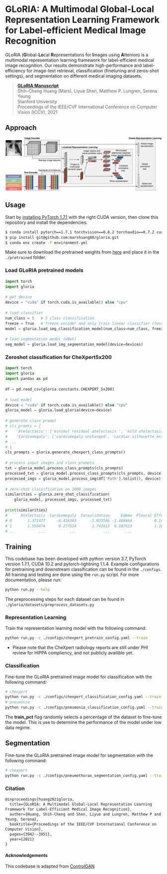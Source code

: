 # GLoRIA: A Multimodal Global-Local Representation Learning Framework for Label-efficient Medical Image Recognition

GLoRIA (**G**lobal-**Lo**cal **R**epresentations for **I**mages using **A**ttenion) is a multimodal representation learning framework for label-efficient medical image recognition. Our results demonstrate high-performance and label-efficiency for image-text retrieval, classification (finetuning and zeros-shot settings), and segmentation on different medical imaging datasets. 

>**[GLoRIA Manuscript](https://openaccess.thecvf.com/content/ICCV2021/html/Huang_GLoRIA_A_Multimodal_Global-Local_Representation_Learning_Framework_for_Label-Efficient_Medical_ICCV_2021_paper.html)** \
> Shih-Cheng Huang (Mars), Liyue Shen, Matthew P. Lungren, Serena Yeung <br> 
> Stanford University <br>
> Proceedings of the IEEE/CVF International Conference on Computer Vision (ICCV), 2021 <br>

## Approach
![GLoRIA](GLoRIA.png)

## Usage

Start by [installing PyTorch 1.7.1](https://pytorch.org/get-started/locally/) with the right CUDA version, then clone this repository and install the dependencies.  

```bash
$ conda install pytorch==1.7.1 torchvision==0.8.2 torchaudio==0.7.2 cudatoolkit=10.1 -c pytorch
$ pip install git@github.com:marshuang80/gloria.git
$ conda env create -f environment.yml
```

Make sure to download the pretrained weights from [here](https://stanfordmedicine.box.com/s/j5h7q99f3pfi7enc0dom73m4nsm6yzvh) and place it in the `./pretrained` folder.

### Load GLoRIA pretrained models 
```python
import torch
import gloria

# get device
device = "cuda" if torch.cuda.is_available() else "cpu"

# load classifier
num_class = 5   # 5 class classification
freeze = True   # freeze encoder and only train linear classifier (less likely to overfit when training data is limited)
model = gloria.load_img_classification_model(num_class=num_class, freeze_encoder=freeze, device=device)

# load segmentation model (UNet)
seg_model = gloria.load_img_segmentation_model(device=devices)
```

### Zeroshot classification for CheXpert5x200
```python
import torch
import gloria
import pandas as pd 

df = pd.read_csv(gloria.constants.CHEXPERT_5x200)

# load model
device = "cuda" if torch.cuda.is_available() else "cpu"
gloria_model = gloria.load_gloria(device=device)

# generate class prompt
# cls_promts = {
#    'Atelectasis': ['minimal residual atelectasis ', 'mild atelectasis' ...]
#    'Cardiomegaly': ['cardiomegaly unchanged', 'cardiac silhouette enlarged' ...] 
# ...
# } 
cls_prompts = gloria.generate_chexpert_class_prompts()

# process input images and class prompts 
txt = gloria_model.process_class_prompts(cls_prompts)
processed_txt = gloria_model.process_class_prompts(cls_prompts, device)
processed_imgs = gloria_model.process_img(df['Path'].tolist(), device)

# zero-shot classification on 1000 images
similarities = gloria.zero_shot_classification(
    gloria_model, processed_imgs, processed_txt)

print(similarities)
#      Atelectasis  Cardiomegaly  Consolidation     Edema  Pleural Effusion
# 0       1.371477     -0.416303      -1.023546 -1.460464          0.145969
# 1       1.550474      0.277534       1.743613  0.187523          1.166638
# ..           ...           ...            ...       ...               ...
```

## Training

This codebase has been developed with python version 3.7, PyTorch version 1.7.1, CUDA 10.2 and pytorch-lightning 1.1.4. 
Example configurations for pretraining and downstream classification can be found in the `./configs`. All training and testing are done using the `run.py` script. For more documentation, please run: 

```bash 
python run.py --help
```

The preprocessing steps for each dataset can be found in `./gloria/datasets/preprocess_datasets.py`

### Representation Learning

Train the representation learning model with the following command: 

```bash 
python run.py -c ./configs/chexpert_pretrain_config.yaml --train
```

* Please note that the CheXpert radiology reports are still under PHI review for HIPPA compliency, and not publicly availible yet.  

### Classification 

Fine-tune the GLoRIA pretrained image model for classification with the following command: 

```bash 
# chexpert
python run.py -c ./configs/chexpert_classification_config.yaml --train --test --train_pct 0.01
# pneumonia
python run.py -c ./configs/pneumonia_classification_config.yaml --train --test --train_pct 0.01
```

The **train_pct** flag randomly selects a percentage of the dataset to fine-tune the model. This is use to determine the performance of the model under low data regime.

## Segmentation

Fine-tune the GLoRIA pretrained image model for segmentation with the following command: 

```bash 
# chexpert
python run.py -c ./configs/pneumothorax_segmentation_config.yaml --train --test --train_pct 0.01
```

### Citation

```
@inproceedings{huang2021gloria,
  title={GLoRIA: A Multimodal Global-Local Representation Learning Framework for Label-Efficient Medical Image Recognition},
  author={Huang, Shih-Cheng and Shen, Liyue and Lungren, Matthew P and Yeung, Serena},
  booktitle={Proceedings of the IEEE/CVF International Conference on Computer Vision},
  pages={3942--3951},
  year={2021}
}
```

#### Acknowledgements
This codebase is adapted from [ControlGAN](https://github.com/mrlibw/ControlGAN)
